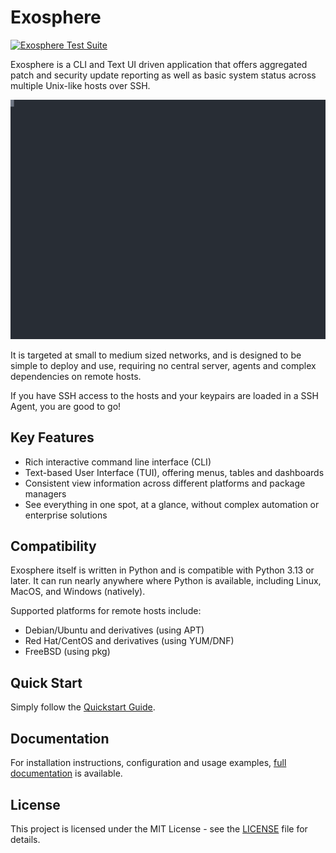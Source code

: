 # Exosphere

[![Exosphere Test Suite](https://github.com/mrdaemon/exosphere/actions/workflows/exosphere-test.yml/badge.svg)](https://github.com/mrdaemon/exosphere/actions/workflows/exosphere-test.yml)

Exosphere is a CLI and Text UI driven application that offers aggregated patch
and security update reporting as well as basic system status across multiple
Unix-like hosts over SSH.

![example usage](./demo.svg)

It is targeted at small to medium sized networks, and is designed to be simple
to deploy and use, requiring no central server, agents and complex dependencies
on remote hosts.

If you have SSH access to the hosts and your keypairs are loaded in a SSH Agent,
you are good to go!

## Key Features

- Rich interactive command line interface (CLI)
- Text-based User Interface (TUI), offering menus, tables and dashboards
- Consistent view information across different platforms and package managers
- See everything in one spot, at a glance, without complex automation or enterprise
  solutions

## Compatibility

Exosphere itself is written in Python and is compatible with Python 3.13 or later.
It can run nearly anywhere where Python is available, including Linux, MacOS,
and Windows (natively).

Supported platforms for remote hosts include:

- Debian/Ubuntu and derivatives (using APT)
- Red Hat/CentOS and derivatives (using YUM/DNF)
- FreeBSD (using pkg)

## Quick Start

Simply follow the [Quickstart Guide](https://exosphere.readthedocs.io/en/latest/quickstart.html).

## Documentation

For installation instructions, configuration and usage examples,
[full documentation](https://exosphere.readthedocs.io/) is available.

## License

This project is licensed under the MIT License - see the [LICENSE](LICENSE) file for details.
